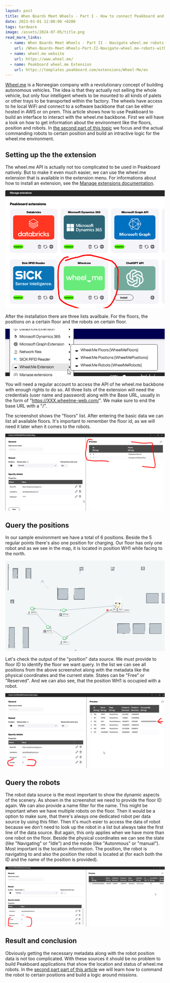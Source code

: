 ```yaml
---
layout: post
title: When Boards Meet Wheels - Part I - How to connect Peakboard and wheel.me robots
date: 2023-03-01 12:00:00 +0200
tags: hardware
image: /assets/2024-07-05/title.png
read_more_links:
  - name: When Boards Meet Wheels - Part II - Navigate wheel.me robots with Peaboard 
    url: /When-Boards-Meet-Wheels-Part-II-Navigate-wheel.me-robots-with-Peaboard.html
  - name: wheel.me website
    url: https://www.wheel.me/
  - name: Peakboard wheel.me Extension
    url: https://templates.peakboard.com/extensions/Wheel-Me/en
---
```

[Wheel.me](https://www.wheel.me/) is a Norwegian company with a revolutionary concept of building autonomous vehicles. The idea is that they actually not selling the whole vehicle, but only four intelligent wheels to be mounted to all kinds of palets or other trays to be transported within the factory. The wheels have access to he local WiFi and connect to a software backbone that can be either hosted in AWS or on prem.
This article shows how to use Peakboard to build an interface to interact with the wheel.me backbone. First we will have a look on how to get information about the environment like the floors, position and robots. In [the second part of this topic](/When-Boards-Meet-Wheels-Part-II-Navigate-wheel.me-robots-with-Peaboard.html) we focus and the actual commanding robots to certain position and build an intractive logic for the wheel.me environment.

## Setting up the the extension

The wheel.me API is actually not too complicated to be used in Peakboard natively. But to make it even much easier, we can use the wheel.me extension that is available in the extension menu. For informations about how to install an extension, see the [Manage extensions documentation](https://help.peakboard.com/data_sources/Extension/en-ManageExtension.html).

![image](/assets/2024-07-05/010.png)

After the installation there are three lists availbale. For the floors, the positions on a certain floor and the robots on certain floor.

![image](/assets/2024-07-05/020.png)

You will need a regular account to access the API of he wheel.me backbone with enough rights to do so. All three lists of the extension will need the credentials (user name and password) along with the Base URL, usually in the form of "https://XXX.wheelme-web.com/". We make sure to end the base URL with a "/".

The screenshot shows the "floors" list. After entering the basic data we can list all available floors. It's important to remember the floor id, as we will need it later when it comes to the robots.

![image](/assets/2024-07-05/030.png)

## Query the positions

In our sample environment we have a total of 6 positions. Beside the 5 regular points there's also one position for charging. Our floor has only one robot and as we see in the map, it is located in position WH1 while facing to the north.

![image](/assets/2024-07-05/040.png)

Let's check the output of the "position" data source. We must provide to floor ID to identify the floor we want query. In the list we can see all positions from the above screenshot along with the metadata like the physical coordinates and the current state. States can be "Free" or "Reserved". And we can also see, that the position WH1 is occupied with a robot. 

![image](/assets/2024-07-05/050.png)

## Query the robots

The robot data source is the most important to show the dynamic aspects of the scenery. As shown in the screenshot we need to provide the floor ID again. We can also provide a name filter for the name. This might be important when we have multiple robots on the floor. Then it would be a option to make sure, that there's always one dedicated robot per data source by using this filter. Then it's much esier to access the data of robot because we don't need to look up the robot in a list but always take the first line of the data source. But again, this only applies when we have more than one robot on the floor.
Beside the physical coordinates we can see the state (like "Navigating" or "Idle") and the mode (like "Autonmous" or "manual"). Most important is the location information. The position, the robot is navigating to and also the position the robot is located at (for each both the ID and the name of the position is provided).

![image](/assets/2024-07-05/060.png)

## Result and conclusion

Obviously getting the necessary metadata along with the robot position data is not too complicated. With these sources it should be no problem to build Peakboard applications that show the location and status of wheel.me robots.
In the [second part part of this article](/When-Boards-Meet-Wheels-Part-II-Navigate-wheel.me-robots-with-Peaboard.html) we will learn how to command the robot to certain positions and build a logic around missions.
